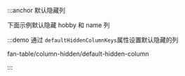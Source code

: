 :::anchor 默认隐藏列

下面示例默认隐藏 hobby 和 name 列

:::demo 通过 `defaultHiddenColumnKeys`属性设置默认隐藏的列

fan-table/column-hidden/default-hidden-column

:::
